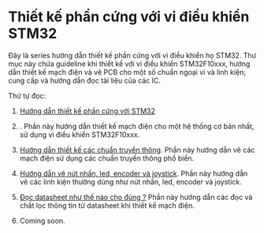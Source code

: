 # Thiết kế phần cứng với vi điều khiển STM32

Đây là series hướng dẫn thiết kế phần cứng với vi điều khiển họ STM32. Thư mục này chứa guideline khi thiết kế với vi điều khiển STM32F10xxx, hướng dẫn thiết kế mạch điện và vẽ PCB cho một số chuẩn ngoại vi và linh kiện; cung cấp và hướng dẫn đọc tài liệu của các IC.

Thứ tự đọc:

1. [Hướng dẫn thiết kế phần cứng với STM32](<Hướng dẫn thiết kế phần cứng với STM32/Hướng dẫn thiết kế phần cứng với STM32.md>)
   
2. . Phần này hướng dẫn thiết kế mạch điện cho một hệ thống cơ bản nhất, sử dụng vi điều khiển STM32F10xxx.
3. [Hướng dẫn thiết kế các chuẩn truyền thông](<Hướng dẫn thiết kế các chuẩn truyền thông/Hướng dẫn thiết kế các chuẩn truyền thông.md>). Phần này hướng dẫn vẽ các mạch điện sử dụng các chuẩn truyền thông phổ biến.
4. [Hướng dẫn vẽ nút nhấn, led, encoder và joystick](<Hướng dẫn vẽ nút nhấn, led, encoder và joystick/Hướng dẫn vẽ nút nhấn, led, encoder và joystick.md>). Phần này hướng dẫn vẽ các linh kiện thường dùng như nút nhấn, led, encoder và joystick.
5. [Đọc datasheet như thế nào cho đúng ?](<Datasheet/Đọc datasheet như thế nào cho đúng.md>) Phần này hướng dẫn các đọc và chắt lọc thông tin từ datasheet khi thiết kế mạch điện.
6. Coming soon.